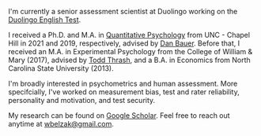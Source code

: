 I'm currently a senior assessment scientist at Duolingo working on the [Duolingo English Test](https://englishtest.duolingo.com/research).

I received a Ph.D. and M.A. in [Quantitative Psychology](https://quantpsych.unc.edu/) from UNC - Chapel Hill in 2021 and 2019, respectively, advised by [Dan Bauer](https://dbauer.web.unc.edu/). Before that, I received an M.A. in Experimental Psychology from the College of William & Mary (2017), advised by [Todd Thrash](https://www.wm.edu/as/psych-sciences/facultydirectory/thrash_t.php), and a B.A. in Economics from North Carolina State University (2013).

I'm broadly interested in psychometrics and human assessment. More specifcially, I've worked on measurement bias, test and rater reliability, personality and motivation, and test security.

My research can be found on [Google Scholar](https://scholar.google.com/citations?hl=en&user=Lt-RGPwAAAAJ). Feel free to reach out anytime at <wbelzak@gmail.com>.
